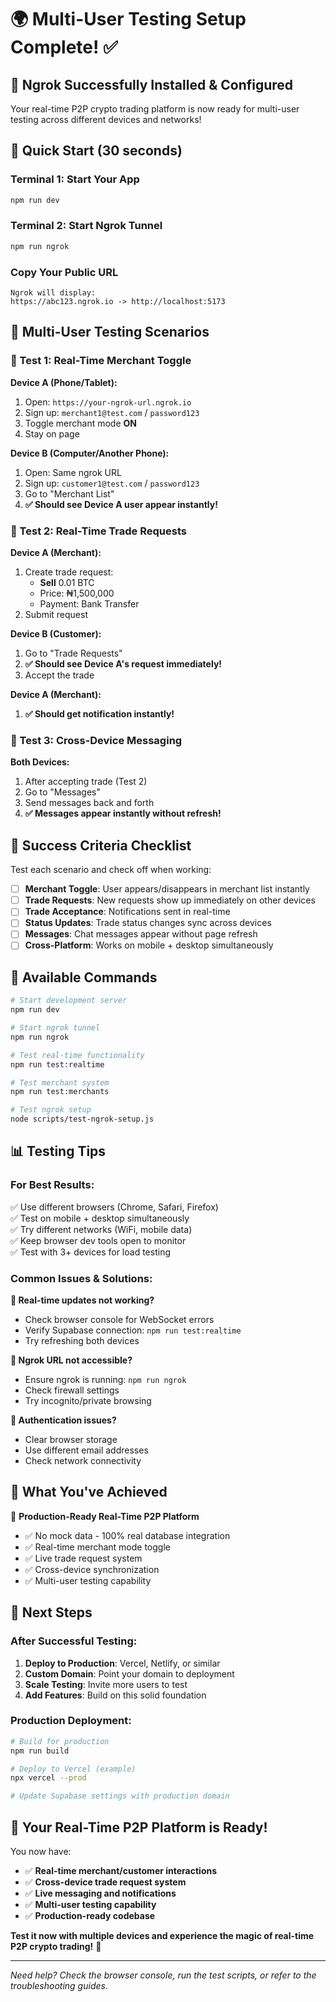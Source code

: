 # 🌍 Multi-User Testing Setup Complete! ✅

## 🎉 **Ngrok Successfully Installed & Configured**

Your real-time P2P crypto trading platform is now ready for multi-user testing across different devices and networks!

## 🚀 **Quick Start (30 seconds)**

### **Terminal 1: Start Your App**
```bash
npm run dev
```

### **Terminal 2: Start Ngrok Tunnel**
```bash
npm run ngrok
```

### **Copy Your Public URL**
```
Ngrok will display:
https://abc123.ngrok.io -> http://localhost:5173
```

## 📱 **Multi-User Testing Scenarios**

### **🧪 Test 1: Real-Time Merchant Toggle**

**Device A (Phone/Tablet):**
1. Open: `https://your-ngrok-url.ngrok.io`
2. Sign up: `merchant1@test.com` / `password123`
3. Toggle merchant mode **ON**
4. Stay on page

**Device B (Computer/Another Phone):**
1. Open: Same ngrok URL
2. Sign up: `customer1@test.com` / `password123`
3. Go to "Merchant List"
4. **✅ Should see Device A user appear instantly!**

### **🧪 Test 2: Real-Time Trade Requests**

**Device A (Merchant):**
1. Create trade request:
   - **Sell** 0.01 BTC
   - Price: ₦1,500,000
   - Payment: Bank Transfer
2. Submit request

**Device B (Customer):**
1. Go to "Trade Requests"
2. **✅ Should see Device A's request immediately!**
3. Accept the trade

**Device A (Merchant):**
1. **✅ Should get notification instantly!**

### **🧪 Test 3: Cross-Device Messaging**

**Both Devices:**
1. After accepting trade (Test 2)
2. Go to "Messages"
3. Send messages back and forth
4. **✅ Messages appear instantly without refresh!**

## 🎯 **Success Criteria Checklist**

Test each scenario and check off when working:

- [ ] **Merchant Toggle**: User appears/disappears in merchant list instantly
- [ ] **Trade Requests**: New requests show up immediately on other devices
- [ ] **Trade Acceptance**: Notifications sent in real-time
- [ ] **Status Updates**: Trade status changes sync across devices
- [ ] **Messages**: Chat messages appear without page refresh
- [ ] **Cross-Platform**: Works on mobile + desktop simultaneously

## 🔧 **Available Commands**

```bash
# Start development server
npm run dev

# Start ngrok tunnel
npm run ngrok

# Test real-time functionality
npm run test:realtime

# Test merchant system
npm run test:merchants

# Test ngrok setup
node scripts/test-ngrok-setup.js
```

## 📊 **Testing Tips**

### **For Best Results:**
✅ Use different browsers (Chrome, Safari, Firefox)  
✅ Test on mobile + desktop simultaneously  
✅ Try different networks (WiFi, mobile data)  
✅ Keep browser dev tools open to monitor  
✅ Test with 3+ devices for load testing  

### **Common Issues & Solutions:**

**🔴 Real-time updates not working?**
- Check browser console for WebSocket errors
- Verify Supabase connection: `npm run test:realtime`
- Try refreshing both devices

**🔴 Ngrok URL not accessible?**
- Ensure ngrok is running: `npm run ngrok`
- Check firewall settings
- Try incognito/private browsing

**🔴 Authentication issues?**
- Clear browser storage
- Use different email addresses
- Check network connectivity

## 🌟 **What You've Achieved**

🎉 **Production-Ready Real-Time P2P Platform**
- ✅ No mock data - 100% real database integration
- ✅ Real-time merchant mode toggle
- ✅ Live trade request system
- ✅ Cross-device synchronization
- ✅ Multi-user testing capability

## 🚀 **Next Steps**

### **After Successful Testing:**
1. **Deploy to Production**: Vercel, Netlify, or similar
2. **Custom Domain**: Point your domain to deployment
3. **Scale Testing**: Invite more users to test
4. **Add Features**: Build on this solid foundation

### **Production Deployment:**
```bash
# Build for production
npm run build

# Deploy to Vercel (example)
npx vercel --prod

# Update Supabase settings with production domain
```

## 🎯 **Your Real-Time P2P Platform is Ready!**

You now have:
- ✅ **Real-time merchant/customer interactions**
- ✅ **Cross-device trade request system**
- ✅ **Live messaging and notifications**
- ✅ **Multi-user testing capability**
- ✅ **Production-ready codebase**

**Test it now with multiple devices and experience the magic of real-time P2P crypto trading!** 🚀

---

*Need help? Check the browser console, run the test scripts, or refer to the troubleshooting guides.*
